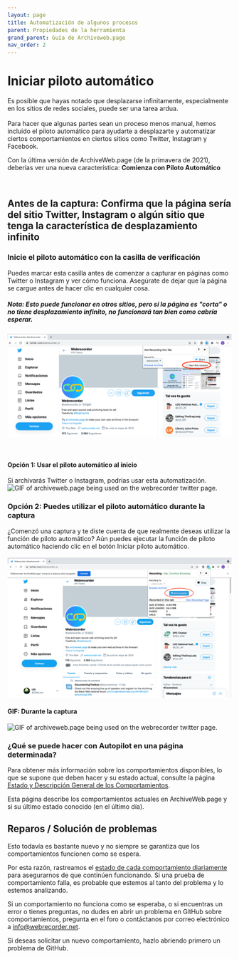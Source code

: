 ```yaml
---
layout: page
title: Automatización de algunos procesos
parent: Propiedades de la herramienta
grand_parent: Guía de Archiveweb.page
nav_order: 2
---
```


# Iniciar piloto automático

Es posible que hayas notado que desplazarse infinitamente, especialmente en los sitios de redes sociales, puede ser una tarea ardua.
<br>
<br>
Para hacer que algunas partes sean un proceso menos manual, hemos incluido el piloto automático para ayudarte a desplazarte y automatizar ciertos comportamientos en ciertos sitios como Twitter, Instagram y Facebook. 

Con la última versión de ArchiveWeb.page (de la primavera de 2021), deberías ver una nueva característica: **Comienza con Piloto Automático**

<br>

## Antes de la captura: Confirma que la página sería del sitio Twitter, Instagram o algún sitio que tenga la característica de desplazamiento infinito

### Inicie el piloto automático con la casilla de verificación
Puedes marcar esta casilla antes de comenzar a capturar en páginas como Twitter o Instagram y ver cómo funciona. Asegúrate de dejar que la página se cargue antes de hacer clic en cualquier cosa.

##### Nota: Esto <i>puede funcionar</i> en otros sitios, pero si la página es "corta" o no tiene desplazamiento infinito, no funcionará tan bien como cabría esperar.

![Screenshot of archiveweb.page extension interface. Red circle over the Start Autopilot checkbox](/assets/images/features/archivewebpage-before-v0.6.1.png)

<br>

#### Opción 1: Usar el piloto automático al inicio
Si archivarás Twitter o Instagram, podrías usar esta automatización. 
![GIF of archiveweb.page being used on the webrecorder twitter page.](/assets/images/features/archivewebpage-before-v0.6.1.gif)


### Opción 2: Puedes utilizar el piloto automático durante la captura
¿Comenzó una captura y te diste cuenta de que realmente deseas utilizar la función de piloto automático? Aún puedes ejecutar la función de piloto automático haciendo clic en el botón Iniciar piloto automático.
<br><br>
![Screenshot of archiveweb.page extension interface. Red circle over the Start Autopilot button](/assets/images/features/archivewebpage-after-v0.6.1.png)

#### GIF: Durante la captura
![GIF of archiveweb.page being used on the webrecorder twitter page.](/assets/images/features/archivewebpage-after-v0.6.1.gif)


### ¿Qué se puede hacer con Autopilot en una página determinada?

Para obtener más información sobre los comportamientos disponibles, lo que se supone que deben hacer y su estado actual, consulte la página [Estado y Descripción General de los Comportamientos](/es/propiedades/aportación_del_usario).

Esta página describe los comportamientos actuales en ArchiveWeb.page y si su último estado conocido (en el último día).

## Reparos / Solución de problemas

Esto todavía es bastante nuevo y no siempre se garantiza que los comportamientos funcionen como se espera.

Por esta razón, rastreamos el [estado de cada comportamiento diariamente](/es/propiedades/aportación_del_usario) para asegurarnos de que continúen funcionando.
Si una prueba de comportamiento falla, es probable que estemos al tanto del problema y lo estemos analizando.


Si un comportamiento no funciona como se esperaba, o si encuentras un error o tienes preguntas, no dudes en abrir un problema en GitHub sobre comportamientos, pregunta en el foro o contáctanos por correo electrónico a info@webrecorder.net.

Si deseas solicitar un nuevo comportamiento, hazlo abriendo primero un problema de GitHub.

